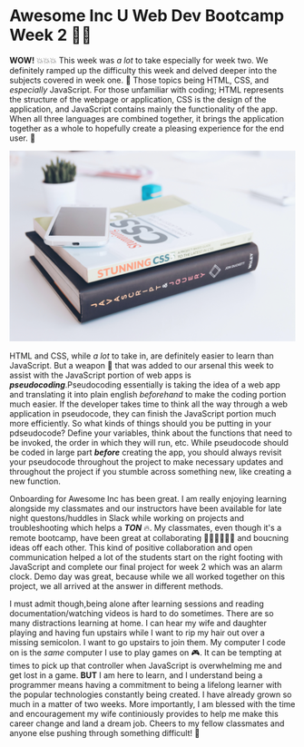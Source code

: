 # Awesome Inc U Web Dev Bootcamp Week 2 👨‍💻 #

**WOW!** 💥💥💥 This week was *a lot* to take especially for week two. We definitely ramped up the difficulty this week and delved deeper
into the subjects covered in week one. 💯 Those topics being HTML, CSS, and *especially* JavaScript. For those unfamiliar with coding; HTML
represents the structure of the webpage or application, CSS is the design of the application, and JavaScript contains mainly the functionality
of the app. When all three languages are combined together, it brings the application together as a whole to hopefully create a pleasing
experience for the end user. 💪

![A few books covering the subject of CSS and JavaScript](img/kobu-agency-ipARHaxETRk-unsplash.jpg)

HTML and CSS, while *a lot* to take in, are definitely easier to learn than JavaScript. But a weapon 🔫 that was added to our arsenal this week
to assist with the JavaScript portion of web apps is ***pseudocoding***.Pseudocoding essentially is taking the idea of a web app and 
translating it into plain english *beforehand* to make the coding portion much easier. If the developer takes time to think all the way through
a web application in pseudocode, they can finish the JavaScript portion much more efficiently. So what kinds of things should you be putting in
your pdseudocode? Define your variables, think about the functions that need to be invoked, the order in which they will run, etc. While 
pseudocode should be coded in large part ***before*** creating the app, you should always revisit your pseudocode throughout the project
to make necessary updates and throughout the project if you stumble across something new, like creating a new function. 

Onboarding for Awesome Inc has been great. I am really enjoying learning alongside my classmates and our instructors have been available for
late night questons/huddles in Slack while working on projects and troubleshooting which helps a ***TON*** 🔥. My classmates, even though
it's a remote bootcamp, have been great at collaborating 👨‍💻🧑‍💻👩‍💻 and boucning ideas off each other. This kind of positive collaboration and open communication
helped a lot of the students start on the right footing with JavaScript and complete our final project for week 2 which was an alarm clock. 
Demo day was great, because while we all worked together on this project, we all arrived at the answer in different methods. 

I must admit though,being alone after learning sessions and reading documentation/watching videos is hard to do sometimes. There are so many distractions learning at home.
I can hear my wife and daughter playing and having fun upstairs while I want to rip my hair out over a missing semicolon. I want to go upstairs to join them.
My computer I code on is the *same* computer I use to play games on 🎮. It can be tempting at times to pick up that controller when JavaScript
is overwhelming me and get lost in a game. **BUT** I am here to learn, and I understand being a programmer means having a commitment to being
a lifelong learner with the popular technologies constantly being created. I have already grown so much in a matter of two weeks. More importantly, I am blessed with the time and encouragement my wife
continiously provides to help me make this career change and land a dream job. Cheers to my fellow classmates and anyone else pushing through something
difficult! 🥂
